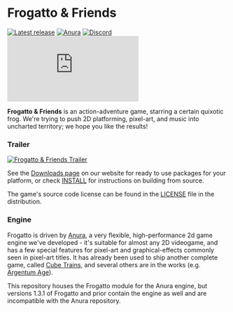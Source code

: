 # Frogatto & Friends
[![Latest release](https://img.shields.io/github/v/tag/frogatto/frogatto?label=Latest%20release)](https://github.com/frogatto/frogatto/releases) [![Anura](https://img.shields.io/badge/Engine-Anura-informational)](https://github.com/anura-engine/anura) [![Discord](https://img.shields.io/discord/225816341737766912?label=Discord&logo=Discord&logoColor=white)](https://discord.gg/duSVAX3) ![Matrix](https://img.shields.io/matrix/frogatto:matrix.org?label=Matrix)

**Frogatto & Friends** is an action-adventure game, starring a certain quixotic frog.  We're trying to push 2D platforming, pixel-art, and music into uncharted territory; we hope you like the results!

### Trailer
[![Frogatto & Friends Trailer](http://img.youtube.com/vi/9SYAcXnWc2M/0.jpg)](http://www.youtube.com/watch?v=9SYAcXnWc2M "Frogatto & Friends Trailer")

See the [Downloads page](http://www.frogatto.com/download) on our website for ready to use packages for your platform, or check [INSTALL](/INSTALL) for instructions on building from source.

The game's source code license can be found in the [LICENSE](/LICENSE) file in the distribution.

### Engine
Frogatto is driven by [Anura](https://github.com/anura-engine/anura), a very flexible, high-performance 2d game engine we've developed - it's suitable for almost any 2D videogame, and has a few special features for pixel-art and graphical-effects commonly seen in pixel-art titles.  It has already been used to ship another complete game, called [Cube Trains](https://ddr0.ca/cube%20trains/index), and several others are in the works (e.g. [Argentum Age](https://github.com/davewx7/citadel)).

This repository houses the Frogatto module for the Anura engine, but versions 1.3.1 of Frogatto and prior contain the engine as well and are incompatible with the Anura repository.

